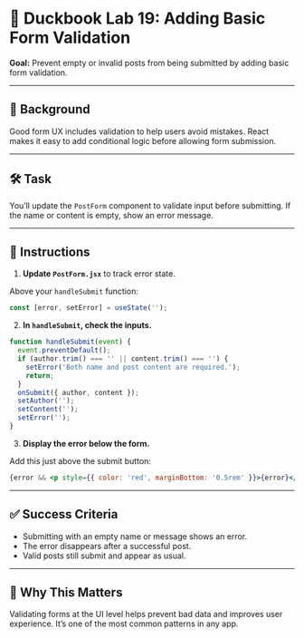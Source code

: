 # 🧪 Duckbook Lab 19: Adding Basic Form Validation

**Goal:** Prevent empty or invalid posts from being submitted by adding basic form validation.

---

## 🐥 Background

Good form UX includes validation to help users avoid mistakes. React makes it easy to add conditional logic before allowing form submission.

---

## 🛠️ Task

You’ll update the `PostForm` component to validate input before submitting. If the name or content is empty, show an error message.

---

## 🧾 Instructions

1. **Update `PostForm.jsx`** to track error state.

Above your `handleSubmit` function:

```jsx
const [error, setError] = useState('');
```

2. **In `handleSubmit`, check the inputs.**

```jsx
function handleSubmit(event) {
  event.preventDefault();
  if (author.trim() === '' || content.trim() === '') {
    setError('Both name and post content are required.');
    return;
  }
  onSubmit({ author, content });
  setAuthor('');
  setContent('');
  setError('');
}
```

3. **Display the error below the form.**

Add this just above the submit button:

```jsx
{error && <p style={{ color: 'red', marginBottom: '0.5rem' }}>{error}</p>}
```

---

## ✅ Success Criteria

- Submitting with an empty name or message shows an error.
- The error disappears after a successful post.
- Valid posts still submit and appear as usual.

---

## 🧠 Why This Matters

Validating forms at the UI level helps prevent bad data and improves user experience. It’s one of the most common patterns in any app.
